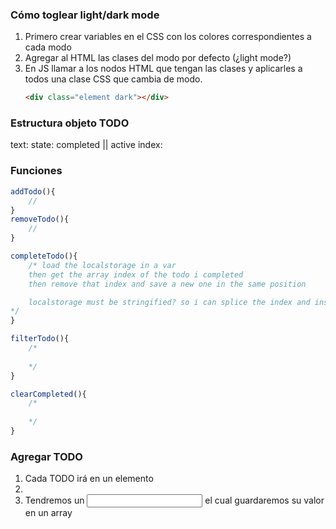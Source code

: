 ### Cómo toglear light/dark mode

1. Primero crear variables en el CSS con los colores correspondientes a cada modo
2. Agregar al HTML las clases del modo por defecto (¿light mode?)
3. En JS llamar a los nodos HTML que tengan las clases y aplicarles a todos una clase CSS
    que cambia de modo. 
    ```html
    <div class="element dark"></div>
    ```

### Estructura objeto TODO

text:
state: completed || active 
index:

### Funciones

```js
addTodo(){
    //
}
removeTodo(){
    //
}

completeTodo(){
    /* load the localstorage in a var
    then get the array index of the todo i completed
    then remove that index and save a new one in the same position

    localstorage must be stringified? so i can splice the index and insert a new one
*/
}

filterTodo(){
    /* 
    
    */
}

clearCompleted(){
    /*
     
    */
}

```



### Agregar TODO

1. Cada TODO irá en un elemento <li>
2. Tendremos un <input> el cual guardaremos su valor en un array